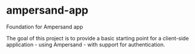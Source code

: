 # ampersand-app
Foundation for Ampersand app

The goal of this project is to provide a basic starting point for a client-side application - using Ampersand - with support for authentication.
